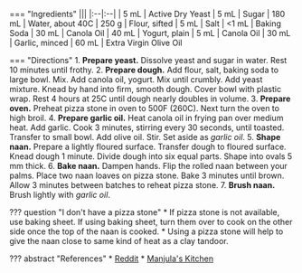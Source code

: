 === "Ingredients"
    |||
    |:--|:--|
    | 5 mL   | Active Dry Yeast
    | 5 mL   | Sugar
    | 180 mL | Water, about 40C
    | 250 g  | Flour, sifted
    | 5 mL   | Salt
    | <1 mL  | Baking Soda
    | 30 mL  | Canola Oil
    | 40 mL  | Yogurt, plain
    | 5 mL   | Canola Oil
    | 30 mL  | Garlic, minced
    | 60 mL  | Extra Virgin Olive Oil

=== "Directions"
    1. **Prepare yeast.** Dissolve yeast and sugar in water. Rest 10 minutes until frothy.
    2. **Prepare dough.** Add flour, salt, baking soda to large bowl. Mix. Add canola oil, yogurt. Mix until crumbly. Add yeast mixture. Knead by hand into firm, smooth dough. Cover bowl with plastic wrap. Rest 4 hours at 25C until dough nearly doubles in volume.
    3. **Prepare oven.** Preheat pizza stone in oven to 500F (260C). Next turn the oven to high broil.
    4. **Prepare garlic oil.** Heat canola oil in frying pan over medium heat. Add garlic. Cook 3 minutes, stirring every 30 seconds, until toasted. Transfer to small bowl. Add olive oil. Stir. Set aside as *garlic oil*.
    5. **Shape naan.** Prepare a lightly floured surface. Transfer dough to floured surface. Knead dough 1 minute. Divide dough into six equal parts. Shape into ovals 5 mm thick.
    6. **Bake naan.** Dampen hands. Flip the rolled naan between your palms. Place two naan loaves on pizza stone. Bake 3 minutes until brown. Allow 3 minutes between batches to reheat pizza stone.
    7. **Brush naan.** Brush lightly with *garlic oil*.

??? question "I don't have a pizza stone"
    * If pizza stone is not available, use baking sheet. If using baking sheet, turn them over to cook on the other side once the top of the naan is cooked.
    * Using a pizza stone will help to give the naan close to same kind of heat as a clay tandoor.

??? abstract "References"
    * [Reddit](https://www.reddit.com/r/Cooking/comments/21cfl0/whats_the_secret_to_naan_every_recipe_ends_up/)
    * [Manjula's Kitchen](http://www.manjulaskitchen.com/naan-bread/)
